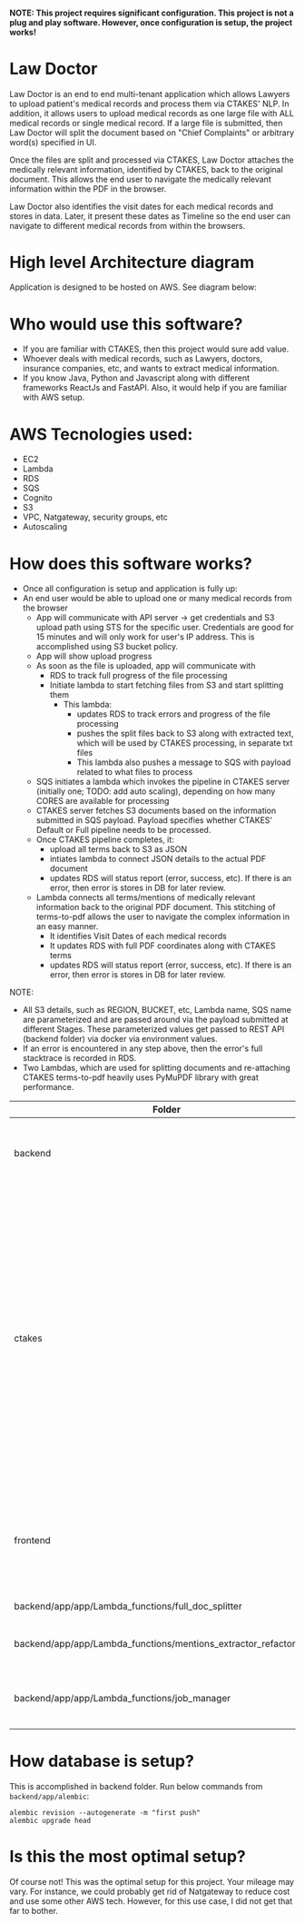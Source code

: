 #### NOTE: This project requires significant configuration. This project is not a plug and play software. However, once configuration is setup, the project works!

# Law Doctor

Law Doctor is an end to end multi-tenant application which allows Lawyers to upload patient's medical records and process them via CTAKES' NLP. In addition, it allows users to upload medical records as one large file with ALL medical records or single medical record. If a large file is submitted, then Law Doctor will split the document based on "Chief Complaints" or arbitrary word(s) specified in UI. 

Once the files are split and processed via CTAKES, Law Doctor attaches the medically relevant information, identified by CTAKES, back to the original document. This allows the end user to navigate the medically relevant information within the PDF in the browser.

Law Doctor also identifies the visit dates for each medical records and stores in data. Later, it present these dates as Timeline so the end user can navigate to different medical records from within the browsers. 


# High level Architecture diagram

 Application is designed to be hosted on AWS. See diagram below:
 
 
 # Who would use this software?
 
 * If you are familiar with CTAKES, then this project would sure add value. 
 * Whoever deals with medical records, such as Lawyers, doctors, insurance companies, etc, and wants to extract medical information.
 * If you know Java, Python and Javascript along with different frameworks ReactJs and FastAPI. Also, it would help if you are familiar with AWS setup.

# AWS Tecnologies used:

* EC2
* Lambda
* RDS
* SQS
* Cognito
* S3
* VPC, Natgateway, security groups, etc
* Autoscaling

# How does this software works?

* Once all configuration is setup and application is fully up:
* An end user would be able to upload one or many medical records from the browser
  * App will communicate with API server -> get credentials and S3 upload path using STS for the specific user. Credentials are good for 15 minutes and will only work for user's IP address. This is accomplished using S3 bucket policy.
  * App will show upload progress
  * As soon as the file is uploaded, app will communicate with 
    * RDS to track full progress of the file processing
    * Initiate lambda to start fetching files from S3 and start splitting them
      * This lambda:
        * updates RDS to track errors and progress of the file processing
        * pushes the split files back to S3 along with extracted text, which will be used by CTAKES processing, in separate txt files 
        * This lambda also pushes a message to SQS with payload related to what files to process
  * SQS initiates a lambda which invokes the pipeline in CTAKES server (initially one; TODO: add auto scaling), depending on how many CORES are available for processing 
  * CTAKES server fetches S3 documents based on the information submitted in SQS payload. Payload specifies whether CTAKES' Default or Full pipeline needs to be processed.
  * Once CTAKES pipeline completes, it:
    * upload all terms back to S3 as JSON
    * intiates lambda to connect JSON details to the actual PDF document
    * updates RDS will status report (error, success, etc). If there is an error, then error is stores in DB for later review.
  * Lambda connects all terms/mentions of medically relevant information back to the original PDF document. This stitching of terms-to-pdf allows the user to navigate the complex information in an easy manner.
    * It identifies Visit Dates of each medical records
    * It updates RDS with full PDF coordinates along with CTAKES terms
    * updates RDS will status report (error, success, etc). If there is an error, then error is stores in DB for later review.

NOTE: 
* All S3 details, such as REGION, BUCKET, etc, Lambda name, SQS name are parameterized and are passed around via the payload submitted at different Stages. These parameterized values get passed to REST API (backend folder) via docker via environment values.
* If an error is encountered in any step above, then the error's full stacktrace is recorded in RDS.
* Two Lambdas, which are used for splitting documents and re-attaching CTAKES terms-to-pdf heavily uses PyMuPDF library with great performance.


Folder | Purpose
------------ | -------------
backend | REST API that works with frontend. Uses FASTAPI
ctakes | everything related to CTAKES. There are custom changes in this directory which are not part of original ctakes repo. Custom changes such document processing status, S3 file fetching and uploading, invoking lambda, etc
frontend | full blown ReactJS app that using CoreUI React framework and AWS amplify.
backend/app/app/Lambda_functions/full_doc_splitter | Splits documents
backend/app/app/Lambda_functions/mentions_extractor_refactored.py | Attached CTAKES term-to-pdf
backend/app/app/Lambda_functions/job_manager | Invokes CTAKES REST API to process document

# How database is setup?
This is accomplished in backend folder. Run below commands from ```backend/app/alembic```:

```
alembic revision --autogenerate -m "first push"
alembic upgrade head
```

# Is this the most optimal setup?
Of course not! This was the optimal setup for this project. Your mileage may vary. For instance, we could probably get rid of Natgateway to reduce cost and use some other AWS tech. However, for this use case, I did not get that far to bother.













 
